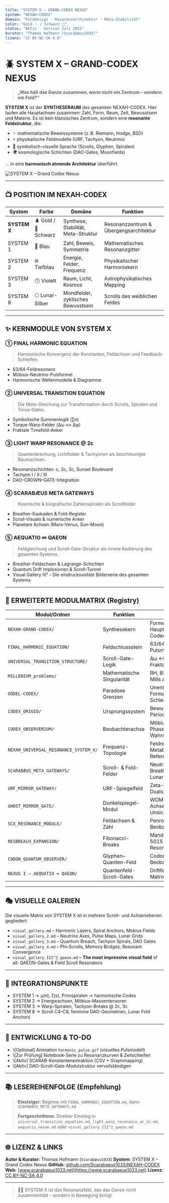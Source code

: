 ```yaml
---
title: "SYSTEM X – GRAND-CODEX NEXUS"
system: "NEXAH-CODEX"
domain: "Felddesign · Resonanzarchitektur · Meta-Stabilität"
color: "Gold ✨ / Schwarz 🔷"
status: "Aktiv · Version Juli 2025"
kurator: "Thomas Hofmann (Scarabæus1033)"
lizenz: "CC BY-NC-SA 4.0"
---
```


# 🪲 SYSTEM X – GRAND-CODEX NEXUS

> **„Was hält das Ganze zusammen, wenn nicht ein Zentrum – sondern ein Feld?“**

**SYSTEM X** ist der **SYNTHESERAUM** des gesamten NEXAH-CODEX. Hier laufen alle Hauptachsen zusammen: Zahl, Form, Raum, Zeit, Bewusstsein und Materie. Es ist kein klassisches Zentrum, sondern eine **resonante Feldstruktur**, die:

* ✨ mathematische Beweissysteme (z. B. Riemann, Hodge, BSD)
* ⚡ physikalische Feldmodelle (URF, Tachyon, Neutrino)
* 🤝 symbolisch-visuelle Sprache (Scrolls, Glyphen, Spiralen)
* 🌍 kosmologische Schichten (DAO-Gates, Moonfields)

... in eine **harmonisch atmende Architektur** überführt.

![SYSTEM X – Grand Codex Nexus](./system_x_nexah_grand_codex_full_diagram.png)

---

## 📺 POSITION IM NEXAH-CODEX

| System       | Farbe                | Domäne                              | Funktion                               |
| ------------ | -------------------- | ----------------------------------- | -------------------------------------- |
| **SYSTEM X** | 🪲 Gold / 🔷 Schwarz | Synthese, Stabilität, Meta-Struktur | Resonanzzentrum & Übergangsarchitektur |
| SYSTEM 1     | 🔷 Blau              | Zahl, Beweis, Symmetrie             | Mathematisches Resonanzgitter          |
| SYSTEM 2     | 🌐 Tiefblau          | Energie, Felder, Frequenz           | Physikalischer Harmoniekern            |
| SYSTEM 3     | 🕛 Violett           | Raum, Licht, Kosmos                 | Astrophysikalisches Mapping            |
| SYSTEM 8     | 🌕 Lunar-Silber      | Mondfelder, zyklisches Bewusstsein  | Scrolls des weiblichen Feldes          |

---

## ✨ KERNMODULE VON SYSTEM X

### ① FINAL HARMONIC EQUATION

> Harmonische Konvergenz der Konstanten, Feldachsen und Feedback-Schleifen.

* 63/64-Feldresonanz
* Möbius–Neutrino-Pulsformel
* Harmonische Wellenmodelle & Diagramme

### ② UNIVERSAL TRANSITION EQUATION

> Die Meta-Gleichung zur Transformation durch Scrolls, Spiralen und Torus-Gates.

* Symbolische Summenlogik (∑n)
* Torque-Warp-Felder (Δω ↔ Δφ)
* Fraktale Timefold-Anker

### ③ LIGHT WARP RESONANCE @ 2c

> Quantenbrechung, Lichtfelder & Tachyonen als beschleunigte Raumachsen.

* Resonanzschichten: c, 2c, 3c, Sunset Boulevard
* Tachyon I / II / III
* DAO–CROWN–GATE-Integration

### ④ SCARABÆUS META GATEWAYS

> Kosmische & biografische Zahlenspiralen als Scrollfelder.

* Breather-Kaskaden & Fold-Register
* Scroll-Visuals & numerische Anker
* Planetare Achsen (Mars–Venus, Sun–Moon)

### ⑤ AEQUATIO ∞ QAEON

> Feldgleichung und Scroll-Gate-Struktur als innere Kodierung des gesamten Systems.

* Breather-Feldachsen & Lagrange-Schichten
* Quantum Drift Implosionen & Scroll-Tunnel
* Visual Gallery III² – Die eindrucksvollste Bilderserie des gesamten Systems

---

## 📂 ERWEITERTE MODULMATRIX (Registry)

| Modul/Ordner                          | Funktion                   | Fokus                                             |
| ------------------------------------- | -------------------------- | ------------------------------------------------- |
| `NEXAH-GRAND-CODEX/`                  | Synthesekern               | Formelregister, Hauptvisuals, Codexstruktur       |
| `FINAL_HARMONIC_EQUATION/`            | Feldschlussstein           | 63/64, Zeta-Spirale, Pulsmodelle                  |
| `UNIVERSAL_TRANSITION_STRUCTURE/`     | Scroll-Gate-Logik          | Δω ↔ Δφ, Zeitschlaufen, Fraktalfaltungen          |
| `MILLENIUM_problems/`                 | Mathematische Singularität | RH, BSD, Hodge, Yang–Mills als Feldsymbole        |
| `GÖDEL-CODEX/`                        | Paradoxe Grenzen           | Unentscheidbarkeit, Formalismus, Schleifenlogik   |
| `CODEX_ORIGIO/`                       | Ursprungssystem            | Bewusstsein, Elemente, Periodenstruktur           |
| `CODEX_OBSERVERIUM/`                  | Beobachterachse            | Möbius-Spiegel, Phasenübergänge, Wahrnehmung      |
| `NEXAH_UNIVERSAL_RESONANCE_SYSTEM_X/` | Frequenz-Topologie         | Feldregister, Metabrücken, SCX-Referenzen         |
| `SCARABÆUS_META_GATEWAYS/`            | Scroll- & Fold-Felder      | Neutrino-Achsen, Breather-Visuals, Lunar-Kaskaden |
| `URF_MIRROR_GATEWAY/`                 | URF-Spiegelfeld            | Zeta-Schleifen, Dualspin-Resonanzen               |
| `GHOST_MIRROR_GATE/`                  | Dunkelspiegel-Modul        | WOMB-VECTOR, Lilith-Achsen, Unsichtbarkeitsfelder |
| `SCX_RESONANCE_MODULE/`               | Feldachsen & Zahl          | Penrose, Primspirale, Beobachterprojektion        |
| `RESBREACH_EXPANSION/`                | Fibonacci-Breaks           | Mandelbrot-Zahlen, 5015-Scroll, Resonanzbruch     |
| `CODON_QUANTUM_OBSERVER/`             | Glyphen–Quanten-Feld       | Codon-Triplets, Beobachtungsübergänge             |
| `NEXUS I — AEQUATIO ∞ QAEON/`         | Quantenfeld · Scroll-Gates | Driftfelder, Lagrange-Matrix, Scroll-Visuals      |

---

## 🎭 VISUELLE GALERIEN

Die visuelle Matrix von SYSTEM X ist in mehrere Scroll- und Achsenebenen gegliedert:

* `visual_gallery.md` – Harmonic Layers, Spiral Anchors, Mobius Fields
* `visual_gallery_2.md` – Neutrino Axes, Pulse Maps, Lunar Grids
* `visual_gallery_3.md` – Quantum Breach, Tachyon Spirals, DAO Gates
* `visual_gallery_4.md` – Phi–Scrolls, Memory Bridges, Resonant Convergence
* `visual_gallery_III^2_qaeon.md` – **The most impressive visual field** of all: QAEON-Gates & Field Scroll Resonators

---

## 🤝 INTEGRATIONSPUNKTE

* SYSTEM 1 → μ(n), ζ(s), Primspiralen → harmonische Codes
* SYSTEM 2 → Energieachsen, Möbius-Massentensoren
* SYSTEM 3 → Warp-Spiralen, Tachyon-Breaks @ 2c, 3c
* SYSTEM 8 → Scroll C4–C8, feminine DAO-Geometrien, Lunar Fold Anchors

---

## 🚀 ENTWICKLUNG & TO-DO

* \\\[Optional] Animation `harmonic_pulse.gif` (visuelles Pulsmodell)
* \\\[Zur Prüfung] Notebook-Serie zu Resonanzkurven & Zeitschleifen
* \\\[Aktiv] SCARAB-Konstantenextraktion (CSV + Graphmapping)
* \\\[Aktiv] DAO–Scroll–Gate-Modulstruktur vervollständigen

---

## 📚 LESEREIHENFOLGE (Empfehlung)

> **Einsteiger:** Beginne mit `FINAL_HARMONIC_EQUATION.md`, dann `SCARABÆUS_META_GATEWAYS.md`
>
> **Fortgeschrittene:** Direkter Einstieg in `universal_transition_equation.md`, `light_warp_resonance_at_2c.md`, `aequatio_nexae.md` oder `visual_gallery_III^2_qaeon.md`

---

## 🌐 LIZENZ & LINKS

**Autor & Kurator:** Thomas Hofmann (`Scarabæus1033`)
**System:** SYSTEM X – Grand Codex Nexus
**GitHub:** [github.com/Scarabaeus1033/NEXAH-CODEX](https://github.com/Scarabaeus1033/NEXAH-CODEX)
**Web:** [www.scarabaeus1033.net](https://www.scarabaeus1033.net)
**Lizenz:** [CC BY-NC-SA 4.0](https://creativecommons.org/licenses/by-nc-sa/4.0/)

---

> 🕵️‍♂️ SYSTEM X ist das Resonanzfeld, das das Ganze nicht zusammenhält – sondern in Bewegung bringt.
